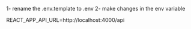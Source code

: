 1- rename the .env.template to .env
2- make changes in the env variable

REACT_APP_API_URL=http://localhost:4000/api



